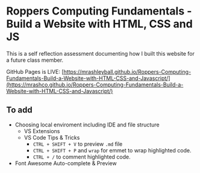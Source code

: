 # Roppers Computing Fundamentals - Build a Website with HTML, CSS and JS

This is a self reflection assessment documenting how I built this website for a future class member.

GitHub Pages is LIVE: [https://mrashleyball.github.io/Roppers-Computing-Fundamentals-Build-a-Website-with-HTML-CSS-and-Javascript/](https://mrashco.github.io/Roppers-Computing-Fundamentals-Build-a-Website-with-HTML-CSS-and-Javascript/)

## To add
- Choosing local enviroment including IDE and file structure
    - VS Extensions
    - VS Code Tips & Tricks
        - `CTRL + SHIFT + V` to preview `.md` file
        - `CTRL + SHIFT + P` and `wrap` for emmet to wrap highlighted code.
        - `CTRL + /` to comment highlighted code.
- Font Awesome Auto-complete & Preview
